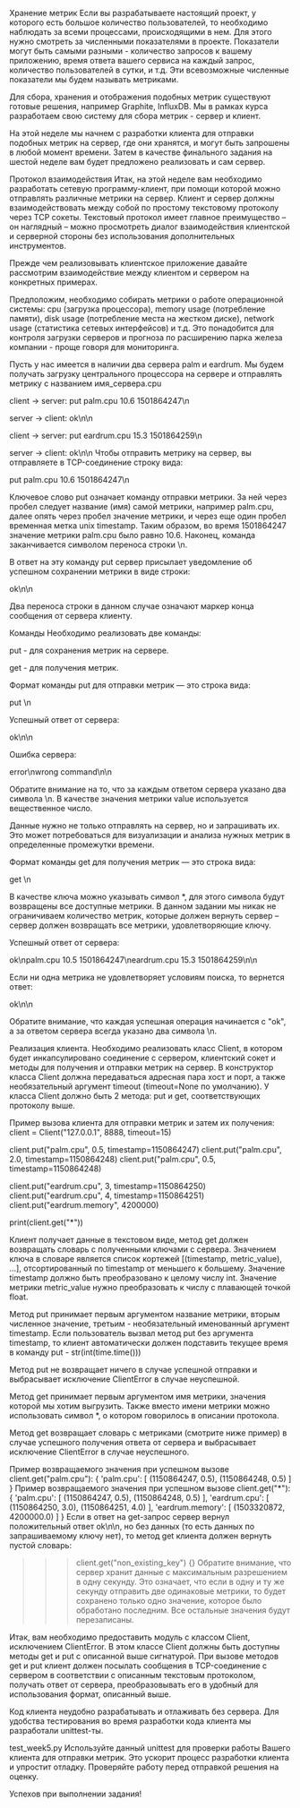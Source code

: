 Хранение метрик
Если вы разрабатываете настоящий проект, у которого есть большое количество пользователей, то необходимо наблюдать за всеми процессами, происходящими в нем. Для этого нужно смотреть за численными показателями в проекте. Показатели могут быть самыми разными - количество запросов к вашему приложению, время ответа вашего сервиса на каждый запрос, количество пользователей в сутки, и т.д. Эти всевозможные численные показатели мы будем называть метриками.

Для сбора, хранения и отображения подобных метрик существуют готовые решения, например Graphite, InfluxDB. Мы в рамках курса разработаем свою систему для сбора метрик - сервер и клиент.

На этой неделе мы начнем с разработки клиента для отправки подобных метрик на сервер, где они хранятся, и могут быть запрошены в любой момент времени. Затем в качестве финального задания на шестой неделе вам будет предложено реализовать и сам сервер.

Протокол взаимодействия
Итак, на этой неделе вам необходимо разработать сетевую программу-клиент, при помощи которой можно отправлять различные метрики на сервер. Клиент и сервер должны взаимодействовать между собой по простому текстовому протоколу через TCP сокеты. Текстовый протокол имеет главное преимущество – он наглядный – можно просмотреть диалог взаимодействия клиентской и серверной стороны без использования дополнительных инструментов.

Прежде чем реализовывать клиентское приложение давайте рассмотрим взаимодействие между клиентом и сервером на конкретных примерах.

Предположим, необходимо собирать метрики о работе операционной системы: cpu (загрузка процессора), memory usage (потребление памяти), disk usage (потребление места на жестком диске), network usage (статистика сетевых интерфейсов) и т.д. Это понадобится для контроля загрузки серверов и прогноза по расширению парка железа компании - проще говоря для мониторинга.

Пусть у нас имеется в наличии два сервера palm и eardrum. Мы будем получать загрузку центрального процессора на сервере и отправлять метрику с названием имя_сервера.cpu

client -> server: put palm.cpu 10.6 1501864247\n

server -> client: ok\n\n

client -> server: put eardrum.cpu 15.3 1501864259\n

server -> client: ok\n\n
Чтобы отправить метрику на сервер, вы отправляете в TCP-соединение строку вида:

put palm.cpu 10.6 1501864247\n

Ключевое слово put означает команду отправки метрики. За ней через пробел следует название (имя) самой метрики, например palm.cpu, далее опять через пробел значение метрики, и через еще один пробел временная метка unix timestamp. Таким образом, во время 1501864247 значение метрики palm.cpu было равно 10.6. Наконец, команда заканчивается символом переноса строки \n.

В ответ на эту команду put сервер присылает уведомление об успешном сохранении метрики в виде строки:

ok\n\n

Два переноса строки в данном случае означают маркер конца сообщения от сервера клиенту.

Команды
Необходимо реализовать две команды:

put - для сохранения метрик на сервере.

get - для получения метрик.

Формат команды put для отправки метрик — это строка вида:

put <key> <value> <timestamp>\n

Успешный ответ от сервера:

ok\n\n

Ошибка сервера:

error\nwrong command\n\n

Обратите внимание на то, что за каждым ответом сервера указано два символа \n. В качестве значения метрики value используется вещественное число.

Данные нужно не только отправлять на сервер, но и запрашивать их. Это может потребоваться для визуализации и анализа нужных метрик в определенные промежутки времени.

Формат команды get для получения метрик — это строка вида:

get <key>\n

В качестве ключа можно указывать символ *, для этого символа будут возвращены все доступные метрики. В данном задании мы никак не ограничиваем количество метрик, которые должен вернуть сервер – сервер должен возвращать все метрики, удовлетворяющие ключу.

Успешный ответ от сервера:

ok\npalm.cpu 10.5 1501864247\neardrum.cpu 15.3 1501864259\n\n

Если ни одна метрика не удовлетворяет условиям поиска, то вернется ответ:

ok\n\n

Обратите внимание, что каждая успешная операция начинается с "ok", а за ответом сервера всегда указано два символа \n.

Реализация клиента.
Необходимо реализовать класс Client, в котором будет инкапсулировано соединение с сервером, клиентский сокет и методы для получения и отправки метрик на сервер. В конструктор класса Client должна передаваться адресная пара хост и порт, а также необязательный аргумент timeout (timeout=None по умолчанию). У класса Client должно быть 2 метода: put и get, соответствующих протоколу выше.

Пример вызова клиента для отправки метрик и затем их получения:
client = Client("127.0.0.1", 8888, timeout=15)

client.put("palm.cpu", 0.5, timestamp=1150864247)
client.put("palm.cpu", 2.0, timestamp=1150864248)
client.put("palm.cpu", 0.5, timestamp=1150864248)

client.put("eardrum.cpu", 3, timestamp=1150864250)
client.put("eardrum.cpu", 4, timestamp=1150864251)
client.put("eardrum.memory", 4200000)

print(client.get("*"))

Клиент получает данные в текстовом виде, метод get должен возвращать словарь с полученными ключами с сервера. Значением ключа в словаре является список кортежей [(timestamp, metric_value), ...], отсортированный по timestamp от меньшего к большему. Значение timestamp должно быть преобразовано к целому числу int. Значение метрики metric_value нужно преобразовать к числу с плавающей точкой float.

Метод put принимает первым аргументом название метрики, вторым численное значение, третьим - необязательный именованный аргумент timestamp. Если пользователь вызвал метод put без аргумента timestamp, то клиент автоматически должен подставить текущее время в команду put - str(int(time.time()))

Метод put не возвращает ничего в случае успешной отправки и выбрасывает исключение ClientError в случае неуспешной.

Метод get принимает первым аргументом имя метрики, значения которой мы хотим выгрузить. Также вместо имени метрики можно использовать символ *, о котором говорилось в описании протокола.

Метод get возвращает словарь с метриками (смотрите ниже пример) в случае успешного получения ответа от сервера и выбрасывает исключение ClientError в случае неуспешного.

Пример возвращаемого значения при успешном вызове client.get("palm.cpu"):
{
  'palm.cpu': [
    (1150864247, 0.5),
    (1150864248, 0.5)
  ]
}
Пример возвращаемого значения при успешном вызове client.get("*"):
{
  'palm.cpu': [
    (1150864247, 0.5),
    (1150864248, 0.5)
  ],
  'eardrum.cpu': [
    (1150864250, 3.0),
    (1150864251, 4.0)
  ],
  'eardrum.memory': [
    (1503320872, 4200000.0)
  ]
}
Если в ответ на get-запрос сервер вернул положительный ответ ok\n\n, но без данных (то есть данных по запрашиваемому ключу нет), то метод get клиента должен вернуть пустой словарь:
>>> client.get("non_existing_key")
{}
Обратите внимание, что сервер хранит данные с максимальным разрешением в одну секунду. Это означает, что если в одну и ту же секунду отправить две одинаковые метрики, то будет сохранено только одно значение, которое было обработано последним. Все остальные значения будут перезаписаны.

Итак, вам необходимо предоставить модуль с классом Client, исключением ClientError. В этом классе Client должны быть доступны методы get и put с описанной выше сигнатурой. При вызове методов get и put клиент должен посылать сообщения в TCP-соединение с сервером в соответствии с описанным текстовым протоколом, получать ответ от сервера, преобразовывать его в удобный для использования формат, описанный выше.

Код клиента неудобно разрабатывать и отлаживать без сервера. Для удобства тестирования во время разработки кода клиента мы разработали unittest-ты.

test_week5.py
Используйте данный unittest для проверки работы Вашего клиента для отправки метрик. Это ускорит процесс разработки клиента и упростит отладку. Проверяйте работу перед отправкой решения на оценку.

Успехов при выполнении задания!
